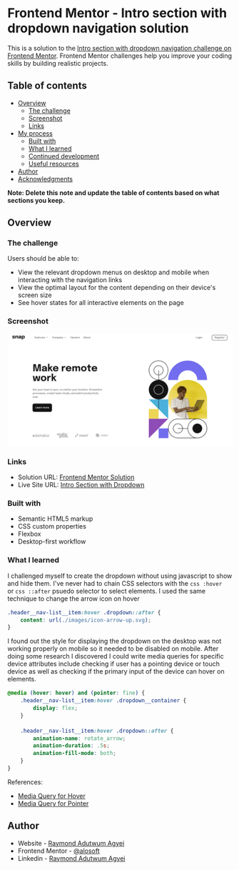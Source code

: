 # Frontend Mentor - Intro section with dropdown navigation solution

This is a solution to the [Intro section with dropdown navigation challenge on Frontend Mentor](https://www.frontendmentor.io/challenges/intro-section-with-dropdown-navigation-ryaPetHE5). Frontend Mentor challenges help you improve your coding skills by building realistic projects. 

## Table of contents

- [Overview](#overview)
  - [The challenge](#the-challenge)
  - [Screenshot](#screenshot)
  - [Links](#links)
- [My process](#my-process)
  - [Built with](#built-with)
  - [What I learned](#what-i-learned)
  - [Continued development](#continued-development)
  - [Useful resources](#useful-resources)
- [Author](#author)
- [Acknowledgments](#acknowledgments)

**Note: Delete this note and update the table of contents based on what sections you keep.**

## Overview

### The challenge

Users should be able to:

- View the relevant dropdown menus on desktop and mobile when interacting with the navigation links
- View the optimal layout for the content depending on their device's screen size
- See hover states for all interactive elements on the page

### Screenshot

![](./intro_section_dropdown.png)

### Links

- Solution URL: [Frontend Mentor Solution](https://www.frontendmentor.io/solutions/responsive-intro-section-with-dropdown-with-css-flexbox-and-bem-BJMPlW8Bc)
- Live Site URL: [Intro Section with Dropdown](https://alosoft.github.io/frontend-mentor_intro-section-with-dropdown-navigation-main/)


### Built with

- Semantic HTML5 markup
- CSS custom properties
- Flexbox
- Desktop-first workflow


### What I learned

I challenged myself to create the dropdown without using javascript to show and hide them. I've never had to chain CSS selectors with the ```css :hover ``` or ```css ::after``` psuedo selector to select elements.
I used the same technique to change the arrow icon on hover
```css
.header__nav-list__item:hover .dropdown::after {
    content: url(./images/icon-arrow-up.svg);
}
```
I found out the style for displaying the dropdown on the desktop was not working properly on mobile so it needed to be disabled on mobile. After doing some research I discovered I could write media queries for specific device attributes include checking if user has a pointing device or touch device as well as checking if the primary input of the device can hover on elements.

```css
@media (hover: hover) and (pointer: fine) {
    .header__nav-list__item:hover .dropdown__container {
        display: flex;
    }

    .header__nav-list__item:hover .dropdown::after {
        animation-name: rotate_arrow;
        animation-duration: .5s;
        animation-fill-mode: both;
    }
}
```

References: 
- [Media Query for Hover](https://developer.mozilla.org/en-US/docs/Web/CSS/@media/hover)
- [Media Query for Pointer](https://developer.mozilla.org/en-US/docs/Web/CSS/@media/pointer)


## Author

- Website - [Raymond Adutwum Agyei](https://corps-ai.herokuapp.com)
- Frontend Mentor - [@alosoft](https://www.frontendmentor.io/profile/alosoft)
- Linkedin - [Raymond Adutwum Agyei](https://www.linkedin.com/in/raymond-adutwum-agyei-366929117/)

